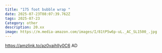 ```yaml
---
title: "175 foot bubble wrap "
date: 2025-07-23T08:07:39.762Z
tags: 2025-07-23
Category: other
description: 20.xx
image: https://m.media-amazon.com/images/I/81tP5w6p-uL._AC_SL1500_.jpg
---
```

https://amzlink.to/az0vaihIIy0C6
AD